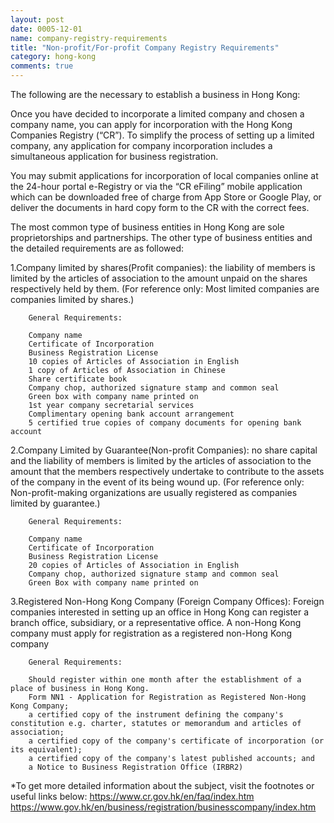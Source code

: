 ```yaml
---
layout: post
date: 0005-12-01
name: company-registry-requirements
title: "Non-profit/For-profit Company Registry Requirements"
category: hong-kong
comments: true
---
```


The following are the necessary to establish a business in Hong Kong: 

Once you have decided to incorporate a limited company and chosen a company name, you can apply for incorporation with the Hong Kong Companies Registry (“CR”). To simplify the process of setting up a limited company, any application for company incorporation includes a simultaneous application for business registration.

You may submit applications for incorporation of local companies online at the 24-hour portal e-Registry or via the “CR eFiling” mobile application which can be downloaded free of charge from App Store or Google Play, or deliver the documents in hard copy form to the CR with the correct fees.

The most common type of business entities in Hong Kong are sole proprietorships and partnerships. The other type of business entities and the detailed requirements are as followed:

1.Company limited by shares(Profit companies): the liability of members is limited by the articles of association to the amount unpaid on the shares respectively held by them. (For reference only: Most limited companies are companies limited by shares.)
		
		General Requirements:

		Company name
		Certificate of Incorporation
		Business Registration License
		10 copies of Articles of Association in English
		1 copy of Articles of Association in Chinese
		Share certificate book
		Company chop, authorized signature stamp and common seal
		Green box with company name printed on
		1st year company secretarial services 
		Complimentary opening bank account arrangement
		5 certified true copies of company documents for opening bank account
	

2.Company Limited by Guarantee(Non-profit Companies): no share capital and the liability of members is limited by the articles of association to the amount that the members respectively undertake to contribute to the assets of the company in the event of its being wound up. (For reference only: Non-profit-making organizations are usually registered as companies limited by guarantee.)

		General Requirements:

		Company name 
		Certificate of Incorporation
		Business Registration License
		20 copies of Articles of Association in English
		Company chop, authorized signature stamp and common seal
		Green Box with company name printed on
				
		
3.Registered Non-Hong Kong Company (Foreign Company Offices): Foreign companies interested in setting up an office in Hong Kong can register a branch office, subsidiary, or a representative office. A non-Hong Kong company must apply for registration as a registered non-Hong Kong company
		

		General Requirements:

		Should register within one month after the establishment of a place of business in Hong Kong.
		Form NN1 - Application for Registration as Registered Non-Hong Kong Company;
		a certified copy of the instrument defining the company's constitution e.g. charter, statutes or memorandum and articles of association;
		a certified copy of the company's certificate of incorporation (or its equivalent);
		a certified copy of the company's latest published accounts; and
		a Notice to Business Registration Office (IRBR2)


*To get more detailed information about the subject, visit the footnotes or useful links below:
		https://www.cr.gov.hk/en/faq/index.htm
		https://www.gov.hk/en/business/registration/businesscompany/index.htm


